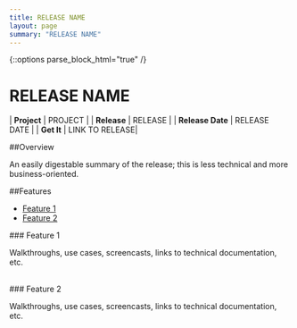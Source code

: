 ```yaml
---
title: RELEASE NAME
layout: page
summary: "RELEASE NAME"
---
```

{::options parse_block_html="true" /}

RELEASE NAME
==========

<div class='container_24'>
  <div class='grid_8'>

| **Project**      | PROJECT        |
| **Release**      | RELEASE        |
| **Release Date** | RELEASE DATE   |
| **Get It**       | LINK TO RELEASE|

  </div>
  <div class='grid_16'>

##Overview

An easily digestable summary of the release; this is less technical and more business-oriented.

##Features

- [Feature 1](#feature1)
- [Feature 2](#feature2)

<div id="feature1" class="section-grouping">
### Feature 1

Walkthroughs, use cases, screencasts, links to technical documentation, etc.
</div>
<br />

<div id="feature2" class="section-grouping">
### Feature 2

Walkthroughs, use cases, screencasts, links to technical documentation, etc.
</div>

  </div>
</div>